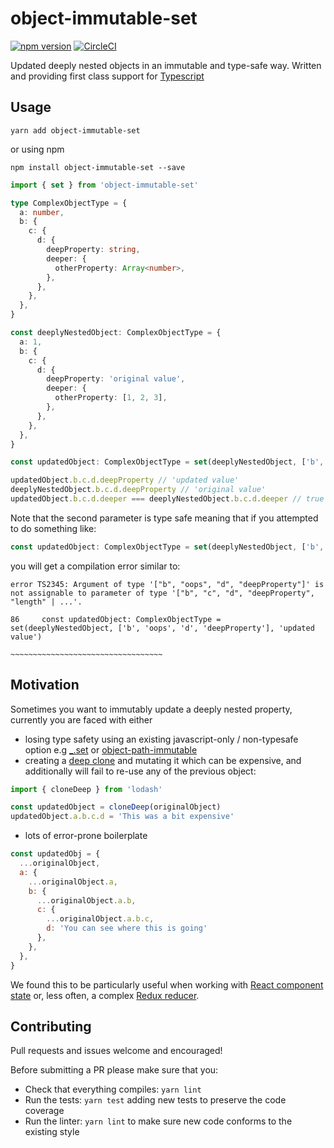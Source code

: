 # object-immutable-set

[![npm version](https://badge.fury.io/js/object-immutable-set.svg)](https://badge.fury.io/js/object-immutable-set)
[![CircleCI](https://circleci.com/gh/GhystonSoftware/object-immutable-set.svg?style=shield)](https://circleci.com/gh/GhystonSoftware/object-immutable-set)

Updated deeply nested objects in an immutable and type-safe way. Written and providing first class support for [Typescript](https://www.typescriptlang.org/)

## Usage

`yarn add object-immutable-set` 

or using npm 

`npm install object-immutable-set --save`

```typescript
import { set } from 'object-immutable-set'

type ComplexObjectType = {
  a: number,
  b: {
    c: {
      d: {
        deepProperty: string,
        deeper: {
          otherProperty: Array<number>,
        },
      },
    },
  },
}

const deeplyNestedObject: ComplexObjectType = {
  a: 1,
  b: {
    c: {
      d: {
        deepProperty: 'original value',
        deeper: {
          otherProperty: [1, 2, 3],
        },
      },
    },
  },
}

const updatedObject: ComplexObjectType = set(deeplyNestedObject, ['b', 'c', 'd', 'deepProperty'], 'updated value')

updatedObject.b.c.d.deepProperty // 'updated value'
deeplyNestedObject.b.c.d.deepProperty // 'original value'
updatedObject.b.c.d.deeper === deeplyNestedObject.b.c.d.deeper // true 

```

Note that the second parameter is type safe meaning that if you attempted to do something like:

```typescript
const updatedObject: ComplexObjectType = set(deeplyNestedObject, ['b', 'oops', 'd', 'deepProperty'], 'updated value')

```

you will get a compilation error similar to:

```
error TS2345: Argument of type '["b", "oops", "d", "deepProperty"]' is not assignable to parameter of type '["b", "c", "d", "deepProperty", "length" | ...'.
  
86     const updatedObject: ComplexObjectType = set(deeplyNestedObject, ['b', 'oops', 'd', 'deepProperty'], 'updated value')
                                                                        ~~~~~~~~~~~~~~~~~~~~~~~~~~~~~~~~~~

```


## Motivation

Sometimes you want to immutably update a deeply nested property, currently you are faced with either
- losing type safety using an existing javascript-only / non-typesafe option e.g [_.set](https://lodash.com/docs/4.17.4#set) or [object-path-immutable](https://www.npmjs.com/package/object-path-immutable)
- creating a [deep clone](https://lodash.com/docs/4.17.4#cloneDeep) and mutating it which can be expensive, and additionally will fail to re-use any of the previous object:

```javascript
import { cloneDeep } from 'lodash'

const updatedObject = cloneDeep(originalObject)
updatedObject.a.b.c.d = 'This was a bit expensive'
```

- lots of error-prone boilerplate

```javascript
const updatedObj = {
  ...originalObject,
  a: {
    ...originalObject.a,
    b: {
      ...originalObject.a.b,
      c: {
        ...originalObject.a.b.c,
        d: 'You can see where this is going'
      },
    },
  },
}

```

We found this to be particularly useful when working with [React component state](https://reactjs.org/docs/state-and-lifecycle.html) or, less often, a complex [Redux reducer](https://redux.js.org/docs/basics/Reducers.html).

## Contributing

Pull requests and issues welcome and encouraged! 

Before submitting a PR please make sure that you:
- Check that everything compiles: `yarn lint`
- Run the tests: `yarn test` adding new tests to preserve the code coverage
- Run the linter: `yarn lint` to make sure new code conforms to the existing style
